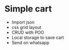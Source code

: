 # Simple cart


* Import json 
* css grid layout
* CRUD with POO
* Local storage to save cart
* Send on whatsapp